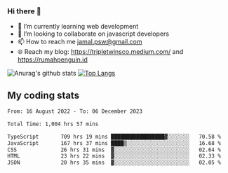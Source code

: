 ### Hi there 👋

<!--
**padepokanpenguin/padepokanpenguin** is a ✨ _special_ ✨ repository because its `README.md` (this file) appears on your GitHub profile.
-->

- 🌱 I’m currently learning  web development
- 👯 I’m looking to collaborate on javascript developers
- 📫 How to reach me jamal.psw@gmail.com
- 🌐 Reach my blog:
   https://tripletwinsco.medium.com/ and
   https://rumahpenguin.id

![Anurag's github stats](https://github-readme-stats.vercel.app/api?username=padepokanpenguin&count_private=true&disable_animations=false&show_icons=true&theme=default)
[![Top Langs](https://github-readme-stats.vercel.app/api/top-langs/?username=padepokanpenguin&theme=default&layout=compact)](https://github.com/padepokanpenguin)

## My coding stats

<!--START_SECTION:waka-->

```txt
From: 16 August 2022 - To: 06 December 2023

Total Time: 1,004 hrs 57 mins

TypeScript       709 hrs 19 mins █████████████████▓░░░░░░░   70.58 %
JavaScript       167 hrs 37 mins ████▒░░░░░░░░░░░░░░░░░░░░   16.68 %
CSS              26 hrs 31 mins  ▓░░░░░░░░░░░░░░░░░░░░░░░░   02.64 %
HTML             23 hrs 22 mins  ▓░░░░░░░░░░░░░░░░░░░░░░░░   02.33 %
JSON             20 hrs 35 mins  ▓░░░░░░░░░░░░░░░░░░░░░░░░   02.05 %
```

<!--END_SECTION:waka-->


